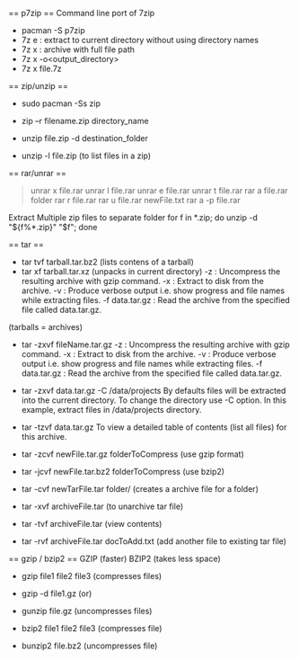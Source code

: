 == p7zip ==
Command line port of 7zip
* pacman -S p7zip
* 7z e <archive> : extract to current directory without using directory names
* 7z x <archive> : archive with full file path
* 7z x <archive> -o<output_directory>
* 7z x file.7z

== zip/unzip ==
* sudo pacman -Ss zip
* zip –r filename.zip directory_name

* unzip file.zip -d destination_folder
* unzip -l file.zip (to list files in a zip)

== rar/unrar ==
> unrar x file.rar
> unrar l file.rar
> unrar e file.rar
> unrar t file.rar
> rar a file.rar folder
> rar r file.rar
> rar u file.rar newFile.txt
> rar a -p file.rar



Extract Multiple zip files to separate folder
for f in *.zip; do unzip -d "${f%*.zip}" "$f"; done

== tar ==
* tar tvf tarball.tar.bz2 (lists contens of a tarball)
* tar xf tarball.tar.xz (unpacks in current directory)
-z : Uncompress the resulting archive with gzip command.
-x : Extract to disk from the archive.
-v : Produce verbose output i.e. show progress and file names while extracting files.
-f data.tar.gz : Read the archive from the specified file called data.tar.gz.

(tarballs = archives)

* tar -zxvf fileName.tar.gz
-z : Uncompress the resulting archive with gzip command.
-x : Extract to disk from the archive.
-v : Produce verbose output i.e. show progress and file names while extracting files.
-f data.tar.gz : Read the archive from the specified file called data.tar.gz.

* tar -zxvf data.tar.gz -C /data/projects
By defaults files will be extracted into the current directory.
To change the directory use -C option. In this example, extract files in /data/projects directory.

* tar -tzvf data.tar.gz
To view a detailed table of contents (list all files) for this archive.

* tar -zcvf newFile.tar.gz folderToCompress
(use gzip format)
* tar -jcvf newFile.tar.bz2 folderToCompress
(use bzip2)
* tar -cvf newTarFile.tar folder/
(creates a archive file for a folder)
* tar -xvf archiveFile.tar
(to unarchive tar file)
* tar -tvf archiveFile.tar
(view contents)
* tar -rvf archiveFile.tar docToAdd.txt
(add another file to existing tar file)


== gzip / bzip2 ==
GZIP (faster)
BZIP2 (takes less space)

* gzip file1 file2 file3
(compresses files)
* gzip -d file1.gz (or)
* gunzip file.gz
(uncompresses files)

* bzip2 file1 file2 file3
(compresses file)
* bunzip2 file.bz2
(uncompresses file)


